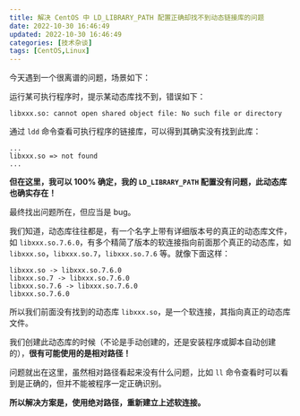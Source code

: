```yaml
---
title: 解决 CentOS 中 LD_LIBRARY_PATH 配置正确却找不到动态链接库的问题
date: 2022-10-30 16:46:49
updated: 2022-10-30 16:46:49
categories: [技术杂谈]
tags: [CentOS,Linux]
---
```




今天遇到一个很离谱的问题，场景如下：

运行某可执行程序时，提示某动态库找不到，错误如下：

```
libxxx.so: cannot open shared object file: No such file or directory
```

通过 `ldd`  命令查看可执行程序的链接库，可以得到其确实没有找到此库：

```shell
...
libxxx.so => not found
...
```



**但在这里，我可以 100% 确定，我的 `LD_LIBRARY_PATH` 配置没有问题，此动态库也确实存在！**

最终找出问题所在，但应当是 bug。

我们知道，动态库往往都是，有一个名字上带有详细版本号的真正的动态库文件，如 `libxxx.so.7.6.0`，有多个精简了版本的软连接指向前面那个真正的动态库，如 `libxxx.so`，`libxxx.so.7`，`libxxx.so.7.6` 等。就像下面这样：

```
libxxx.so -> libxxx.so.7.6.0
libxxx.so.7 -> libxxx.so.7.6.0
libxxx.so.7.6 -> libxxx.so.7.6.0
libxxx.so.7.6.0
```

所以我们前面没有找到的动态库 `libxxx.so`，是一个软连接，其指向真正的动态库文件。

我们创建此动态库的时候（不论是手动创建的，还是安装程序或脚本自动创建的），**很有可能使用的是相对路径！**

问题就出在这里，虽然相对路径看起来没有什么问题，比如 `ll` 命令查看时可以看到是正确的，但并不能被程序一定正确识别。

**所以解决方案是，使用绝对路径，重新建立上述软连接。**
